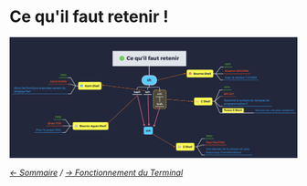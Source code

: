 # Ce qu'il faut retenir !

![CQFR](https://raw.githubusercontent.com/ByMSRT/Shell/main/Images/CQFR_.png)


*[<- Sommaire](https://github.com/ByMSRT/Shell) / [-> Fonctionnement du Terminal](https://github.com/ByMSRT/Shell/blob/main/Shell/fonctionnement_du_Terminal.md)*